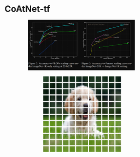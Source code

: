 # CoAtNet-tf

<p align="center">
  <img src="https://github.com/IMvision12/CoAtNet-tf/blob/main/img/graph.PNG" width="350" title="graph">
</p>

<p align="center">
  <img src="https://github.com/IMvision12/ViT-tf/blob/main/images/2.PNG" width="260" alt="image1">
</p>
